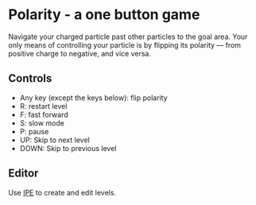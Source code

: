 # Polarity - a one button game

Navigate your charged particle past other particles to the goal area.
Your only means of controlling your particle is by flipping its polarity —
from positive charge to negative, and vice versa.

## Controls

- Any key (except the keys below): flip polarity
- R: restart level
- F: fast forward
- S: slow mode
- P: pause
- UP: Skip to next level
- DOWN: Skip to previous level

## Editor

Use [IPE](https://ipe.otfried.org/) to create and edit levels.

